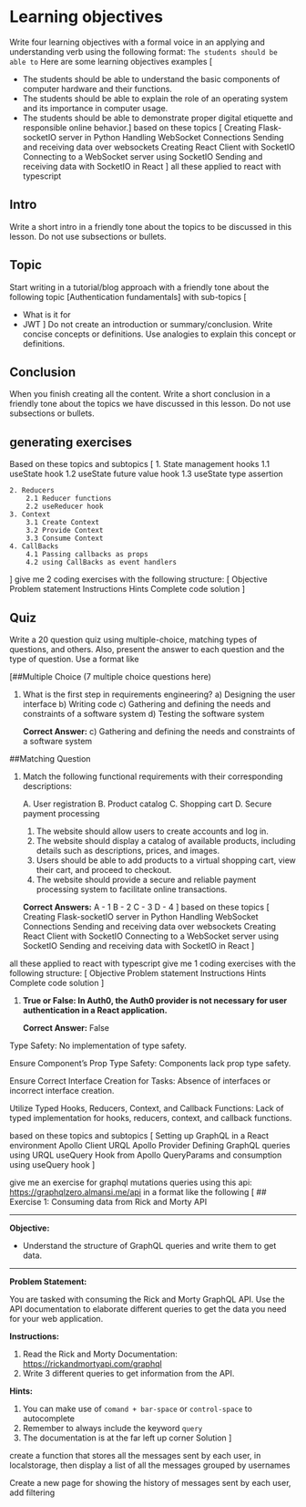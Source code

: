 # Learning objectives
Write four learning objectives with a formal voice in an applying and understanding verb using the following format: `The students should be able to`
Here are some learning objectives examples [

- The students should be able to understand the basic components of computer hardware and their functions.
- The students should be able to explain the role of an operating system and its importance in computer usage.
- The students should be able to demonstrate proper digital etiquette and responsible online behavior.]
based on these topics [
    Creating Flask-socketIO server in Python
        Handling WebSocket Connections
        Sending and receiving data over websockets
    Creating React Client with SocketIO
        Connecting to a WebSocket server using SocketIO
        Sending and receiving data with SocketIO in React
] all these applied to react with typescript


## Intro
Write a short intro in a friendly tone about the topics to be discussed in this lesson. Do not use subsections or bullets.

## Topic
Start writing in a tutorial/blog approach with a friendly tone about the following topic [Authentication fundamentals] with sub-topics [
- What is it for
- JWT
] Do not create an introduction or summary/conclusion. Write concise concepts or definitions. Use analogies to explain this concept or definitions.

## Conclusion
When you finish creating all the content. Write a short conclusion in a friendly tone about the topics we have discussed in this lesson. Do not use subsections or bullets.



## generating exercises
Based on these topics and subtopics [ 
    1. State management hooks
        1.1 useState hook
        1.2 useState future value hook
        1.3 useState type assertion

    2. Reducers
        2.1 Reducer functions
        2.2 useReducer hook
    3. Context
        3.1 Create Context
        3.2 Provide Context
        3.3 Consume Context
    4. CallBacks
        4.1 Passing callbacks as props
        4.2 using CallBacks as event handlers
] give me 2 coding exercises with the following structure:
[
    Objective
    Problem statement
    Instructions
    Hints
    Complete code solution
]



## Quiz
Write a 20 question quiz using multiple-choice, matching types of questions, and others.
Also, present the answer to each question and the type of question. Use a format like

[##Multiple Choice (7 multiple choice questions here)

1. What is the first step in requirements engineering?
a) Designing the user interface
b) Writing code
c) Gathering and defining the needs and constraints of a software system
d) Testing the software system

    **Correct Answer:**
    c) Gathering and defining the needs and constraints of a software system

##Matching Question

1. Match the following functional requirements with their corresponding descriptions:

    A. User registration
    B. Product catalog
    C. Shopping cart
    D. Secure payment processing

    1. The website should allow users to create accounts and log in.
    2. The website should display a catalog of available products, including details such as descriptions, prices, and images.
    3. Users should be able to add products to a virtual shopping cart, view their cart, and proceed to checkout.
    4. The website should provide a secure and reliable payment processing system to facilitate online transactions.

    **Correct Answers:**
    A - 1
    B - 2
    C - 3
    D - 4
    ]
based on these topics [
   Creating Flask-socketIO server in Python
        Handling WebSocket Connections
        Sending and receiving data over websockets
    Creating React Client with SocketIO
        Connecting to a WebSocket server using SocketIO
        Sending and receiving data with SocketIO in React
] 

all these applied to react with typescript give me 1 coding exercises with the following structure:
[
    Objective
    Problem statement
    Instructions
    Hints
    Complete code solution
]




1. **True or False: In Auth0, the Auth0 provider is not necessary for user authentication in a React application.**
    
    **Correct Answer:**
    False




Type Safety: 
    No implementation of type safety.

Ensure Component’s Prop Type Safety: 
     Components lack prop type safety.

Ensure Correct Interface Creation for Tasks: 
    Absence of interfaces or incorrect interface creation.
    
Utilize Typed Hooks, Reducers, Context, and Callback Functions: 
    Lack of typed implementation for hooks, reducers, context, and callback functions.




based on these topics and subtopics [
    Setting up GraphQL in a React environment
        Apollo Client
        URQL 
        Apollo Provider
        Defining GraphQL queries using URQL
        useQuery Hook from Apollo
        QueryParams and consumption using useQuery hook
]



give me an exercise for graphql mutations queries using this api: https://graphqlzero.almansi.me/api in a format like the following [
    ## Exercise 1:  Consuming data from Rick and Morty API

---

**Objective:**

- Understand the structure of GraphQL queries and write them to get data.

---

**Problem Statement:**

You are tasked with consuming the Rick and Morty GraphQL API. Use the API documentation to elaborate different queries to get the data you need for your web application.

**Instructions:**

1. Read the Rick and Morty Documentation: https://rickandmortyapi.com/graphql
2. Write 3 different queries to get information from the API.

**Hints:**

1. You can make use of `comand + bar-space` or `control-space` to autocomplete
2. Remember to always include the keyword `query`
3. The documentation is at the far left up corner
Solution
]


create a function that stores all the messages sent by each user, in localstorage, then display a list of all the messages grouped by usernames

Create a new page for showing the history of messages sent by each user, add filtering